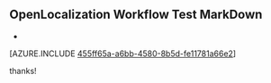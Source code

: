 ## OpenLocalization Workflow Test MarkDown
* 

[AZURE.INCLUDE [455ff65a-a6bb-4580-8b5d-fe11781a66e2](calleeMd1.md)]

 
thanks!
